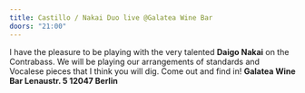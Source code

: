 ```yaml
---
title: Castillo / Nakai Duo live @Galatea Wine Bar
doors: "21:00"
---
```

I have the pleasure to be playing with the very talented **Daigo Nakai** on the Contrabass. We will be playing our arrangements of standards and Vocalese pieces that I think you will dig. Come out and find in! **Galatea Wine Bar Lenaustr. 5 12047 Berlin**